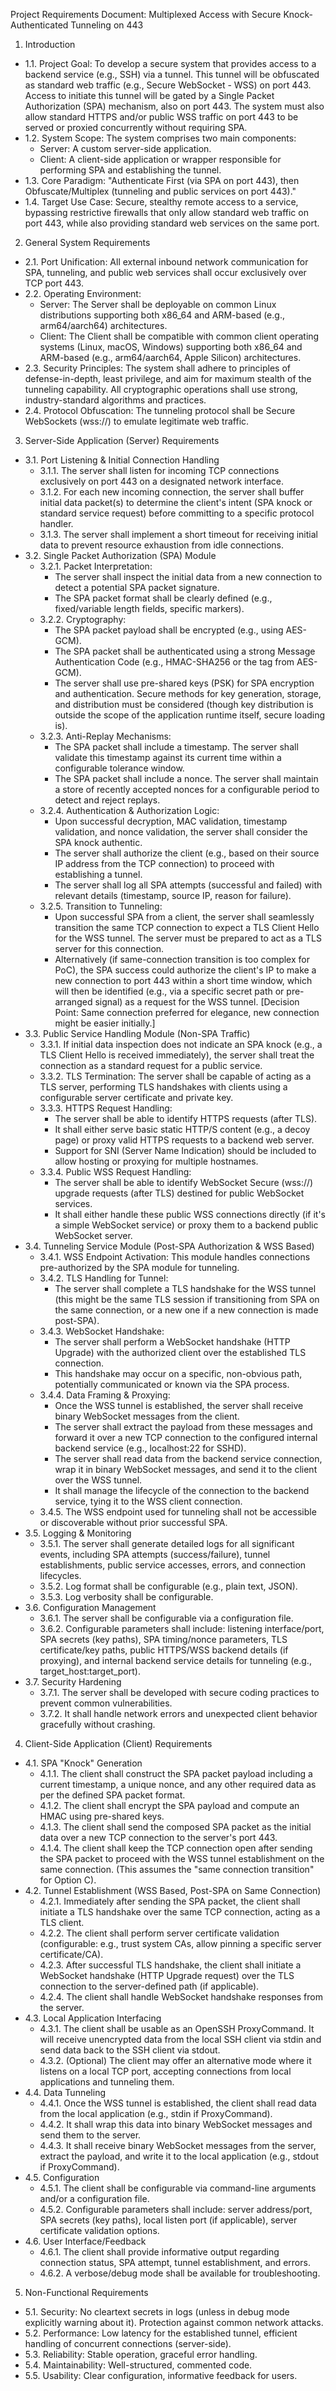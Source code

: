 Project Requirements Document: Multiplexed Access with Secure Knock-Authenticated Tunneling on 443
1. Introduction
 * 1.1. Project Goal: To develop a secure system that provides access to a backend service (e.g., SSH) via a tunnel. This tunnel will be obfuscated as standard web traffic (e.g., Secure WebSocket - WSS) on port 443. Access to initiate this tunnel will be gated by a Single Packet Authorization (SPA) mechanism, also on port 443. The system must also allow standard HTTPS and/or public WSS traffic on port 443 to be served or proxied concurrently without requiring SPA.
 * 1.2. System Scope: The system comprises two main components:
   * Server: A custom server-side application.
   * Client: A client-side application or wrapper responsible for performing SPA and establishing the tunnel.
 * 1.3. Core Paradigm: "Authenticate First (via SPA on port 443), then Obfuscate/Multiplex (tunneling and public services on port 443)."
 * 1.4. Target Use Case: Secure, stealthy remote access to a service, bypassing restrictive firewalls that only allow standard web traffic on port 443, while also providing standard web services on the same port.
2. General System Requirements
 * 2.1. Port Unification: All external inbound network communication for SPA, tunneling, and public web services shall occur exclusively over TCP port 443.
 * 2.2. Operating Environment:
   * Server: The Server shall be deployable on common Linux distributions supporting both x86_64 and ARM-based (e.g., arm64/aarch64) architectures.
   * Client: The Client shall be compatible with common client operating systems (Linux, macOS, Windows) supporting both x86_64 and ARM-based (e.g., arm64/aarch64, Apple Silicon) architectures.
 * 2.3. Security Principles: The system shall adhere to principles of defense-in-depth, least privilege, and aim for maximum stealth of the tunneling capability. All cryptographic operations shall use strong, industry-standard algorithms and practices.
 * 2.4. Protocol Obfuscation: The tunneling protocol shall be Secure WebSockets (wss://) to emulate legitimate web traffic.
3. Server-Side Application (Server) Requirements
 * 3.1. Port Listening & Initial Connection Handling
   * 3.1.1. The server shall listen for incoming TCP connections exclusively on port 443 on a designated network interface.
   * 3.1.2. For each new incoming connection, the server shall buffer initial data packet(s) to determine the client's intent (SPA knock or standard service request) before committing to a specific protocol handler.
   * 3.1.3. The server shall implement a short timeout for receiving initial data to prevent resource exhaustion from idle connections.
 * 3.2. Single Packet Authorization (SPA) Module
   * 3.2.1. Packet Interpretation:
     * The server shall inspect the initial data from a new connection to detect a potential SPA packet signature.
     * The SPA packet format shall be clearly defined (e.g., fixed/variable length fields, specific markers).
   * 3.2.2. Cryptography:
     * The SPA packet payload shall be encrypted (e.g., using AES-GCM).
     * The SPA packet shall be authenticated using a strong Message Authentication Code (e.g., HMAC-SHA256 or the tag from AES-GCM).
     * The server shall use pre-shared keys (PSK) for SPA encryption and authentication. Secure methods for key generation, storage, and distribution must be considered (though key distribution is outside the scope of the application runtime itself, secure loading is).
   * 3.2.3. Anti-Replay Mechanisms:
     * The SPA packet shall include a timestamp. The server shall validate this timestamp against its current time within a configurable tolerance window.
     * The SPA packet shall include a nonce. The server shall maintain a store of recently accepted nonces for a configurable period to detect and reject replays.
   * 3.2.4. Authentication & Authorization Logic:
     * Upon successful decryption, MAC validation, timestamp validation, and nonce validation, the server shall consider the SPA knock authentic.
     * The server shall authorize the client (e.g., based on their source IP address from the TCP connection) to proceed with establishing a tunnel.
     * The server shall log all SPA attempts (successful and failed) with relevant details (timestamp, source IP, reason for failure).
   * 3.2.5. Transition to Tunneling:
     * Upon successful SPA from a client, the server shall seamlessly transition the same TCP connection to expect a TLS Client Hello for the WSS tunnel. The server must be prepared to act as a TLS server for this connection.
     * Alternatively (if same-connection transition is too complex for PoC), the SPA success could authorize the client's IP to make a new connection to port 443 within a short time window, which will then be identified (e.g., via a specific secret path or pre-arranged signal) as a request for the WSS tunnel. [Decision Point: Same connection preferred for elegance, new connection might be easier initially.]
 * 3.3. Public Service Handling Module (Non-SPA Traffic)
   * 3.3.1. If initial data inspection does not indicate an SPA knock (e.g., a TLS Client Hello is received immediately), the server shall treat the connection as a standard request for a public service.
   * 3.3.2. TLS Termination: The server shall be capable of acting as a TLS server, performing TLS handshakes with clients using a configurable server certificate and private key.
   * 3.3.3. HTTPS Request Handling:
     * The server shall be able to identify HTTPS requests (after TLS).
     * It shall either serve basic static HTTP/S content (e.g., a decoy page) or proxy valid HTTPS requests to a backend web server.
     * Support for SNI (Server Name Indication) should be included to allow hosting or proxying for multiple hostnames.
   * 3.3.4. Public WSS Request Handling:
     * The server shall be able to identify WebSocket Secure (wss://) upgrade requests (after TLS) destined for public WebSocket services.
     * It shall either handle these public WSS connections directly (if it's a simple WebSocket service) or proxy them to a backend public WebSocket server.
 * 3.4. Tunneling Service Module (Post-SPA Authorization & WSS Based)
   * 3.4.1. WSS Endpoint Activation: This module handles connections pre-authorized by the SPA module for tunneling.
   * 3.4.2. TLS Handling for Tunnel:
     * The server shall complete a TLS handshake for the WSS tunnel (this might be the same TLS session if transitioning from SPA on the same connection, or a new one if a new connection is made post-SPA).
   * 3.4.3. WebSocket Handshake:
     * The server shall perform a WebSocket handshake (HTTP Upgrade) with the authorized client over the established TLS connection.
     * This handshake may occur on a specific, non-obvious path, potentially communicated or known via the SPA process.
   * 3.4.4. Data Framing & Proxying:
     * Once the WSS tunnel is established, the server shall receive binary WebSocket messages from the client.
     * The server shall extract the payload from these messages and forward it over a new TCP connection to the configured internal backend service (e.g., localhost:22 for SSHD).
     * The server shall read data from the backend service connection, wrap it in binary WebSocket messages, and send it to the client over the WSS tunnel.
     * It shall manage the lifecycle of the connection to the backend service, tying it to the WSS client connection.
   * 3.4.5. The WSS endpoint used for tunneling shall not be accessible or discoverable without prior successful SPA.
 * 3.5. Logging & Monitoring
   * 3.5.1. The server shall generate detailed logs for all significant events, including SPA attempts (success/failure), tunnel establishments, public service accesses, errors, and connection lifecycles.
   * 3.5.2. Log format shall be configurable (e.g., plain text, JSON).
   * 3.5.3. Log verbosity shall be configurable.
 * 3.6. Configuration Management
   * 3.6.1. The server shall be configurable via a configuration file.
   * 3.6.2. Configurable parameters shall include: listening interface/port, SPA secrets (key paths), SPA timing/nonce parameters, TLS certificate/key paths, public HTTPS/WSS backend details (if proxying), and internal backend service details for tunneling (e.g., target_host:target_port).
 * 3.7. Security Hardening
   * 3.7.1. The server shall be developed with secure coding practices to prevent common vulnerabilities.
   * 3.7.2. It shall handle network errors and unexpected client behavior gracefully without crashing.
4. Client-Side Application (Client) Requirements
 * 4.1. SPA "Knock" Generation
   * 4.1.1. The client shall construct the SPA packet payload including a current timestamp, a unique nonce, and any other required data as per the defined SPA packet format.
   * 4.1.2. The client shall encrypt the SPA payload and compute an HMAC using pre-shared keys.
   * 4.1.3. The client shall send the composed SPA packet as the initial data over a new TCP connection to the server's port 443.
   * 4.1.4. The client shall keep the TCP connection open after sending the SPA packet to proceed with the WSS tunnel establishment on the same connection. (This assumes the "same connection transition" for Option C).
 * 4.2. Tunnel Establishment (WSS Based, Post-SPA on Same Connection)
   * 4.2.1. Immediately after sending the SPA packet, the client shall initiate a TLS handshake over the same TCP connection, acting as a TLS client.
   * 4.2.2. The client shall perform server certificate validation (configurable: e.g., trust system CAs, allow pinning a specific server certificate/CA).
   * 4.2.3. After successful TLS handshake, the client shall initiate a WebSocket handshake (HTTP Upgrade request) over the TLS connection to the server-defined path (if applicable).
   * 4.2.4. The client shall handle WebSocket handshake responses from the server.
 * 4.3. Local Application Interfacing
   * 4.3.1. The client shall be usable as an OpenSSH ProxyCommand. It will receive unencrypted data from the local SSH client via stdin and send data back to the SSH client via stdout.
   * 4.3.2. (Optional) The client may offer an alternative mode where it listens on a local TCP port, accepting connections from local applications and tunneling them.
 * 4.4. Data Tunneling
   * 4.4.1. Once the WSS tunnel is established, the client shall read data from the local application (e.g., stdin if ProxyCommand).
   * 4.4.2. It shall wrap this data into binary WebSocket messages and send them to the server.
   * 4.4.3. It shall receive binary WebSocket messages from the server, extract the payload, and write it to the local application (e.g., stdout if ProxyCommand).
 * 4.5. Configuration
   * 4.5.1. The client shall be configurable via command-line arguments and/or a configuration file.
   * 4.5.2. Configurable parameters shall include: server address/port, SPA secrets (key paths), local listen port (if applicable), server certificate validation options.
 * 4.6. User Interface/Feedback
   * 4.6.1. The client shall provide informative output regarding connection status, SPA attempt, tunnel establishment, and errors.
   * 4.6.2. A verbose/debug mode shall be available for troubleshooting.
5. Non-Functional Requirements
 * 5.1. Security: No cleartext secrets in logs (unless in debug mode explicitly warning about it). Protection against common network attacks.
 * 5.2. Performance: Low latency for the established tunnel, efficient handling of concurrent connections (server-side).
 * 5.3. Reliability: Stable operation, graceful error handling.
 * 5.4. Maintainability: Well-structured, commented code.
 * 5.5. Usability: Clear configuration, informative feedback for users.
